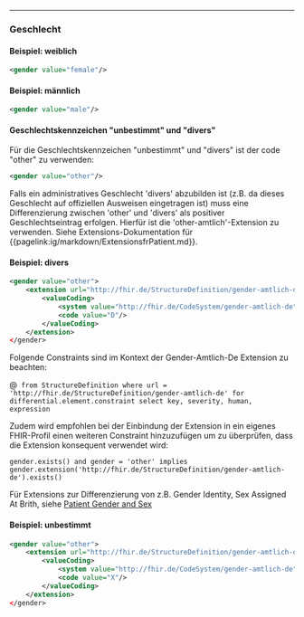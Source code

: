 ------------

### Geschlecht

#### Beispiel: weiblich
```xml
<gender value="female"/>
```

#### Beispiel: männlich
```xml
<gender value="male"/>
```
#### Geschlechtskennzeichen "unbestimmt" und "divers"
Für die Geschlechtskennzeichen "unbestimmt" und "divers" ist der code "other" zu verwenden:

```xml
<gender value="other"/>
```

Falls ein administratives Geschlecht 'divers' abzubilden ist (z.B. da dieses Geschlecht auf offiziellen Ausweisen eingetragen ist) muss eine Differenzierung zwischen 'other' und 'divers' als positiver Geschlechtseintrag erfolgen. Hierfür ist die 'other-amtlich'-Extension zu verwenden. Siehe Extensions-Dokumentation für {{pagelink:ig/markdown/ExtensionsfrPatient.md}}.

#### Beispiel: divers
```xml
<gender value="other">
    <extension url="http://fhir.de/StructureDefinition/gender-amtlich-de"/>
        <valueCoding>
            <system value="http://fhir.de/CodeSystem/gender-amtlich-de"/>
            <code value="D"/>
        </valueCoding>
    </extension>
</gender>
```

Folgende Constraints sind im Kontext der Gender-Amtlich-De Extension zu beachten:

@``` from StructureDefinition where url = 'http://fhir.de/StructureDefinition/gender-amtlich-de' for differential.element.constraint select key, severity, human, expression```

Zudem wird empfohlen bei der Einbindung der Extension in ein eigenes FHIR-Profil einen weiteren Constraint hinzuzufügen um zu überprüfen, dass die Extension konsequent verwendet wird:

``gender.exists() and gender = 'other' implies gender.extension('http://fhir.de/StructureDefinition/gender-amtlich-de').exists()``

Für Extensions zur Differenzierung von z.B. Gender Identity, Sex Assigned At Brith, siehe [Patient Gender and Sex](https://www.hl7.org/fhir/patient.html#gender)

#### Beispiel: unbestimmt
```xml
<gender value="other">
    <extension url="http://fhir.de/StructureDefinition/gender-amtlich-de"/>
        <valueCoding>
            <system value="http://fhir.de/CodeSystem/gender-amtlich-de"/>
            <code value="X"/>
        </valueCoding>
    </extension>
</gender>
```